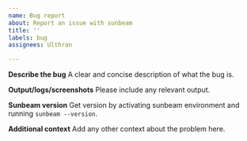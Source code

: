 ```yaml
---
name: Bug report
about: Report an issue with sunbeam
title: ''
labels: bug
assignees: Ulthran

---
```


**Describe the bug**
A clear and concise description of what the bug is.

**Output/logs/screenshots**
Please include any relevant output.

**Sunbeam version**
Get version by activating sunbeam environment and running `sunbeam --version`.

**Additional context**
Add any other context about the problem here.
